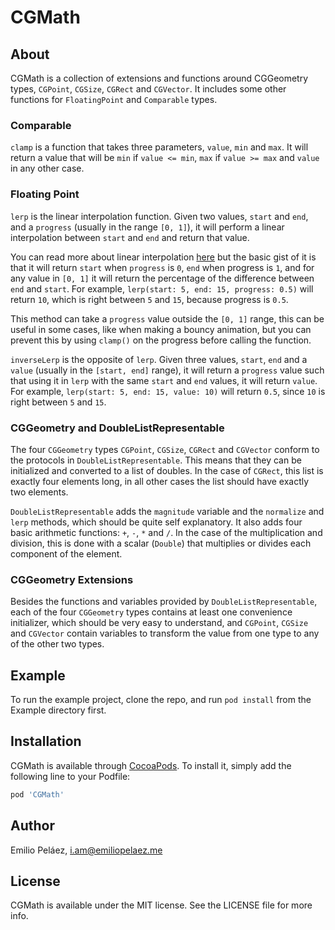 # CGMath

## About

CGMath is a collection of extensions and functions around CGGeometry types, `CGPoint`, `CGSize`, `CGRect` and `CGVector`. It includes some other functions for `FloatingPoint` and `Comparable` types.

### Comparable
`clamp` is a function that takes three parameters, `value`, `min` and `max`. It will return a value that will be `min` if `value <= min`, `max` if `value >= max` and `value` in any other case.

### Floating Point
`lerp` is the linear interpolation function. Given two values, `start` and `end`, and a `progress` (usually in the range `[0, 1]`), it will perform a linear interpolation between `start` and `end` and return that value.

You can read more about linear interpolation [here](https://en.wikipedia.org/wiki/Linear_interpolation)  but the basic gist of it is that it will return `start` when `progress` is `0`, `end` when progress is `1`, and for any value in `[0, 1]` it will return the percentage of the difference between `end` and `start`. For example, `lerp(start: 5, end: 15, progress: 0.5)` will return `10`, which is right between `5` and `15`, because progress is `0.5`.   

This method can take a `progress` value outside the `[0, 1]` range, this can be useful in some cases, like when making a bouncy animation, but you can prevent this by using `clamp()` on the progress before calling the function. 

`inverseLerp` is the opposite of `lerp`. Given three values, `start`, `end` and a `value` (usually in the `[start, end]` range), it will return a `progress` value such that using it in `lerp` with the same `start` and `end` values, it will return `value`. For example, `lerp(start: 5, end: 15, value: 10)` will return `0.5`, since `10` is right between `5` and `15`.

### CGGeometry and DoubleListRepresentable
The four `CGGeometry` types `CGPoint`, `CGSize`, `CGRect` and `CGVector` conform to  the protocols in `DoubleListRepresentable`. This means that they can be initialized and converted to a list of doubles. In the case of `CGRect`, this list is exactly four elements long, in all other cases the list should have exactly two elements.

`DoubleListRepresentable` adds the `magnitude` variable and the `normalize` and `lerp` methods, which should be quite self explanatory. It also adds four basic arithmetic functions: `+`, `-`, `*` and `/`. In the case of the multiplication and division, this is done with a scalar (`Double`) that multiplies or divides each component of the element.

### CGGeometry Extensions
Besides the functions and variables provided by `DoubleListRepresentable`, each of the four `CGGeometry` types contains at least one convenience initializer, which should be very easy to understand, and `CGPoint`, `CGSize` and `CGVector` contain variables to transform the value from one type to any of the other two types.

## Example

To run the example project, clone the repo, and run `pod install` from the Example directory first.

## Installation

CGMath is available through [CocoaPods](https://cocoapods.org). To install
it, simply add the following line to your Podfile:

```ruby
pod 'CGMath'
```

## Author

Emilio Peláez, i.am@emiliopelaez.me

## License

CGMath is available under the MIT license. See the LICENSE file for more info.
